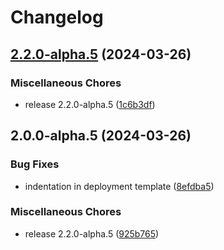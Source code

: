 # Changelog

## [2.2.0-alpha.5](https://github.com/chrisvfabio/celery-exporter/compare/v2.0.0-alpha.5...v2.2.0-alpha.5) (2024-03-26)


### Miscellaneous Chores

* release 2.2.0-alpha.5 ([1c6b3df](https://github.com/chrisvfabio/celery-exporter/commit/1c6b3df51fe4ff6d8bda34f9132a3bd3a7fa7ee7))

## 2.0.0-alpha.5 (2024-03-26)


### Bug Fixes

* indentation in deployment template ([8efdba5](https://github.com/chrisvfabio/celery-exporter/commit/8efdba5b478c1dabf7c5f7e4bbeb49f69f0abedc))


### Miscellaneous Chores

* release 2.2.0-alpha.5 ([925b765](https://github.com/chrisvfabio/celery-exporter/commit/925b765daddb157e041cbcf2e6a25b5dcead82d9))
